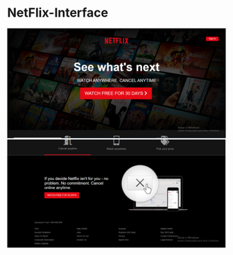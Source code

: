 # NetFlix-Interface

![](https://github.com/Thiago-Batista-da-Silva-Oliveira/NetFlix-Interface/blob/main/NetFlix.png)
![](https://github.com/Thiago-Batista-da-Silva-Oliveira/NetFlix-Interface/blob/main/Netflix2.png)
![]()
![]()
